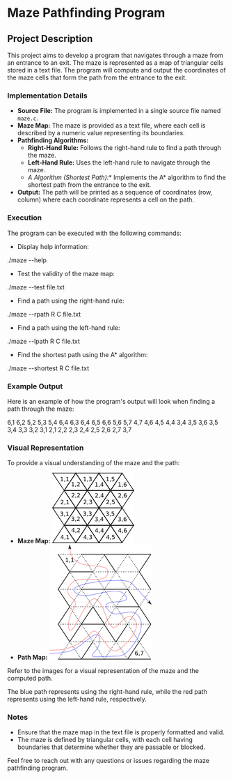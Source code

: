 # Maze Pathfinding Program

## Project Description

This project aims to develop a program that navigates through a maze from an entrance to an exit. The maze is represented as a map of triangular cells stored in a text file. The program will compute and output the coordinates of the maze cells that form the path from the entrance to the exit.

### Implementation Details

- **Source File:** The program is implemented in a single source file named `maze.c`.
- **Maze Map:** The maze is provided as a text file, where each cell is described by a numeric value representing its boundaries.
- **Pathfinding Algorithms:**
  - **Right-Hand Rule:** Follows the right-hand rule to find a path through the maze.
  - **Left-Hand Rule:** Uses the left-hand rule to navigate through the maze.
  - **A* Algorithm (Shortest Path):** Implements the A* algorithm to find the shortest path from the entrance to the exit.
- **Output:** The path will be printed as a sequence of coordinates (row, column) where each coordinate represents a cell on the path.

### Execution

The program can be executed with the following commands:
- Display help information:

./maze --help

- Test the validity of the maze map:

./maze --test file.txt

- Find a path using the right-hand rule:

./maze --rpath R C file.txt

- Find a path using the left-hand rule:

./maze --lpath R C file.txt

- Find the shortest path using the A* algorithm:

./maze --shortest R C file.txt


### Example Output

Here is an example of how the program's output will look when finding a path through the maze:

6,1
6,2
5,2
5,3
5,4
6,4
6,3
6,4
6,5
6,6
5,6
5,7
4,7
4,6
4,5
4,4
3,4
3,5
3,6
3,5
3,4
3,3
3,2
3,1
2,1
2,2
2,3
2,4
2,5
2,6
2,7
3,7

### Visual Representation

To provide a visual understanding of the maze and the path:

- **Maze Map:**
  ![Maze Map](./images/maze_picture.png)
- **Path Map:**
  ![Path Map](./images/path_map.png)

Refer to the images for a visual representation of the maze and the computed path.

The blue path represents using the right-hand rule, while the red path represents using the left-hand rule, respectively.

### Notes

- Ensure that the maze map in the text file is properly formatted and valid.
- The maze is defined by triangular cells, with each cell having boundaries that determine whether they are passable or blocked.

Feel free to reach out with any questions or issues regarding the maze pathfinding program.


